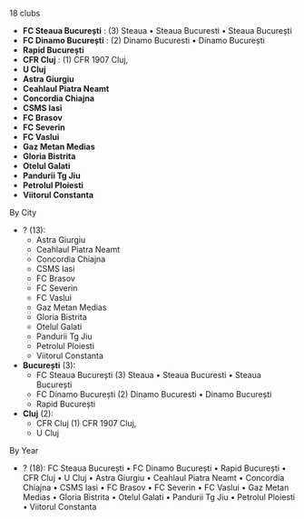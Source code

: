 18 clubs

- **FC Steaua București** : (3) Steaua • Steaua Bucuresti • Steaua București
- **FC Dinamo București** : (2) Dinamo Bucuresti • Dinamo București
- **Rapid București**
- **CFR Cluj** : (1) CFR 1907 Cluj,
- **U Cluj**
- **Astra Giurgiu**
- **Ceahlaul Piatra Neamt**
- **Concordia Chiajna**
- **CSMS Iasi**
- **FC Brasov**
- **FC Severin**
- **FC Vaslui**
- **Gaz Metan Medias**
- **Gloria Bistrita**
- **Otelul Galati**
- **Pandurii Tg Jiu**
- **Petrolul Ploiesti**
- **Viitorul Constanta**




By City

- ? (13): 
  - Astra Giurgiu 
  - Ceahlaul Piatra Neamt 
  - Concordia Chiajna 
  - CSMS Iasi 
  - FC Brasov 
  - FC Severin 
  - FC Vaslui 
  - Gaz Metan Medias 
  - Gloria Bistrita 
  - Otelul Galati 
  - Pandurii Tg Jiu 
  - Petrolul Ploiesti 
  - Viitorul Constanta 
- **București** (3): 
  - FC Steaua București  (3) Steaua • Steaua Bucuresti • Steaua București
  - FC Dinamo București  (2) Dinamo Bucuresti • Dinamo București
  - Rapid București 
- **Cluj** (2): 
  - CFR Cluj  (1) CFR 1907 Cluj,
  - U Cluj 




By Year

- ? (18):   FC Steaua București • FC Dinamo București • Rapid București • CFR Cluj • U Cluj • Astra Giurgiu • Ceahlaul Piatra Neamt • Concordia Chiajna • CSMS Iasi • FC Brasov • FC Severin • FC Vaslui • Gaz Metan Medias • Gloria Bistrita • Otelul Galati • Pandurii Tg Jiu • Petrolul Ploiesti • Viitorul Constanta




